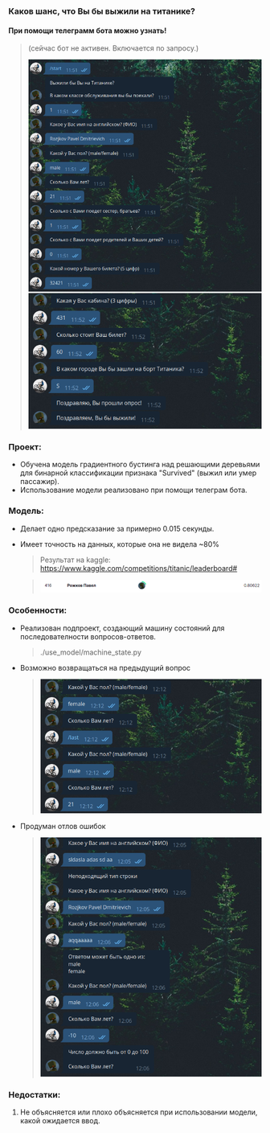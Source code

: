 ### Каков шанс, что Вы бы выжили на титанике?

#### При помощи телеграмм бота можно узнать!   
> (сейчас бот не активен. Включается по запросу.)
> 
> ![alt text](https://github.com/RPavelD/titanic_classifier/blob/master/info/dialog1.png)
> ![alt text](https://github.com/RPavelD/titanic_classifier/blob/master/info/dialog2.png)

### Проект:
- Обучена модель градиентного бустинга над решающими деревьями для бинарной классификации признака "Survived" (выжил или умер пассажир).
- Использование модели реализовано при помощи телеграм бота.
    
### Модель:
- Делает одно предсказание за примерно 0.015 секунды.
-  Имеет точность на данных, которые она не видела ~80%
    > Результат на kaggle: https://www.kaggle.com/competitions/titanic/leaderboard#
        
    > ![alt text](https://github.com/RPavelD/titanic_classifier/blob/master/info/score.png)
    
### Особенности:
- Реализован подпроект, создающий машину состояний для последователности вопросов-ответов.
    > ./use_model/machine_state.py
    
- Возможно возвращаться на предыдущий вопрос
    > ![alt text](https://github.com/RPavelD/titanic_classifier/blob/master/info/last_state.png)
    
- Продуман отлов ошибок
    > ![alt text](https://github.com/RPavelD/titanic_classifier/blob/master/info/error_filter.png)


### Недостатки:
1. Не объясняется или плохо объясняется при использовании модели, какой ожидается ввод.
